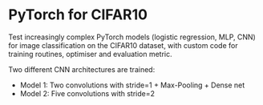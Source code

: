 # PyTorch for CIFAR10

Test increasingly complex PyTorch models (logistic regression, MLP, CNN) for image classification on the CIFAR10 dataset, with custom code for training routines, optimiser and evaluation metric.

Two different CNN architectures are trained:
- Model 1: Two convolutions with stride=1 + Max-Pooling + Dense net
- Model 2: Five convolutions with stride=2

